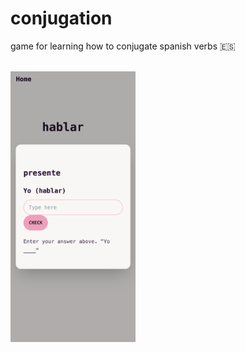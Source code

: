 # conjugation

game for learning how to conjugate spanish verbs 🇪🇸

<br />

<img src="./docs/screenshot.png" alt="screenshot" width="200"/>
